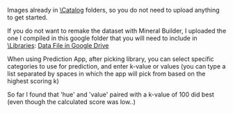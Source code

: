Images already in [\Catalog](https://github.com/laurajohann/Mineral-Fluorescence-Prediction-/tree/main/Catalog) folders, so you do not need to upload anything to get started.

If you do not want to remake the dataset with Mineral Builder, I uploaded the one I compiled in this google folder that you will need to include in [\Libraries](https://github.com/laurajohann/Mineral-Fluorescence-Prediction-/tree/main/Libraries):
[Data File in Google Drive](https://drive.google.com/file/d/1Mdz8Hc67Kn9Asl2XjZ6YMOjcZa615uMx/view?usp=drive_link)

When using Prediction App, after picking library, you can select specific categories to use for prediction, and enter k-value or values (you can type a list separated by spaces in which the app will pick from 
based on the highest scoring k)

So far I found that 'hue' and 'value' paired with a k-value of 100 did best (even though the calculated score was low..) 
